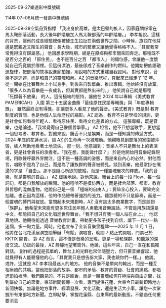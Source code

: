 
2025-09-27樂透彩中獎號碼

                                
114年 07~08月統一發票中獎號碼
                             
2025-09-28空氣品質指標
                              「我出身於高雄，是太巴塱的族人，因家庭關係常在馬太鞍部落活動，長大後年齡階層加入馬太鞍部落的年齡階層。」 李孝祖說。這樣的背景，讓他的成長經驗總像被硬生生拉扯在兩個世界之間。小時候，族語在他耳邊是既親近又陌生的聲音；長大後，城市的繁華又讓他覺得格格不入。「其實我常常覺得沒有歸屬感。」 他回想求學時期，總是在原鄉與都市間來回奔走。那種既不是百分之百的 「原住民」，也不是百分之百 「都市人」 的錯位感，曾讓他一度懷疑自己究竟屬於哪裡。但這份漂泊，最後卻成了音樂創作的燃料。他開始把族語融進旋律，把部落的故事說進節拍裡，用說唱的方式重建自我認同。 對他來說，音樂不是逃避，而是和自己的靈魂和解。AZ 的音樂旅程，算起來已經走了 12 年。從一開始在比賽舞台上小試身手，到後來自製單曲、推出專輯，他始終沒有放棄。「很多人以為音樂是一夜成名，但其實都是熬出來的。」 他笑說自己就是那種 「死撐著不放棄」 的人。這份極端的堅持，讓他在 2024 年以專輯 《美式教育 PAMERICAH》 入圍 第三十五屆金曲獎「最佳原住民語專輯獎」與「年度專輯獎」。 雖然最終沒有得獎，卻讓更多人看見了他的聲音。《美式教育》既是對 教育制度的質問，也是他個人生命歷程的縮影。AZ 認為，教育不只是學校的規訓，更是社會如何看待年輕人、看待原住民、看待文化差異的方式。 這張專輯，既是音樂，也是論述。「我常覺得自己像個哲學家。」 AZ 坦言，他不只想當歌手，更想當一個思考者、教育者。對他來說，饒舌不只是娛樂，而是一種知識的傳遞方式。2024 年底的花蓮水災，讓 AZ 的生命再一次被觸動。他親眼見到部落的家園被沖毀，族人無助地看著土地流失。 那一刻，他意識到：音樂人不只是舞台上的表演者，更是社會責任的承擔者。「我在想，我能做什麼？」 於是他開始用音樂紀錄現場，用歌聲呼籲外界關注。這不是一種高調的姿態，而是來自內心的必然。對他而言，唱歌不是為了自己，而是為了讓族群的聲音被聽見。談到音樂，他最常掛在嘴邊的字是 「自由」。那不是隨心所欲的放縱，而是一種靈魂層次的釋放。「我的音樂，就是靈魂的自由。」 AZ 緩緩地說。對他來說，舞台上的每一段 Flow、每一個詞句，都是自我解放的瞬間。他的嘻哈不是模仿西方，而是揉合部落、都市、教育與哲思的混血產物。他說自己是一個 「極端的自由人」：要嘛全心投入，要嘛完全抽離。也正因為這樣，他的作品總帶著強烈的張力。聽眾聽的不只是節奏，而是一個靈魂的搏鬥與綻放。當問起未來規劃時，AZ 沒有談太多商業數字，而是談到 「族群」。他希望未來能有更多原住民年輕人勇敢用音樂說話，不管是用族語還是中文，都能把自己的文化唱進世界舞台。「我不想只有我一個人站在台上。」 他認真地說。他期待能透過 音樂教育計畫，帶動更多孩子找到自信，讓下一代少一點迷惘，多一點力量。同時，他也宣布了全新音樂里程碑——2025 年 11 月 1 日，他將在台北花漾展演空間舉辦「有餒」演唱會，晚間 7 點正式開唱，門票已於 KKTIX 開賣。 對 AZ 而言，這不僅是音樂的呈現，更是一場和族群、和聽眾的深度交流。訪談的最後，AZ 靜靜地望著窗外。他說，這些年來，自己一直在和孤獨對話。 創作的過程是孤單的，舞台上的光鮮也常伴隨壓力，但只要音樂響起，他就覺得有人能聽懂他的心。「其實我只是想告訴大家，我也跟你們一樣。」 他說。或許，這就是 AZ 李孝祖最迷人的地方。 他的音樂不是單向的輸出，而是一種互相療癒的共鳴。當他把部落的故事、都市的矛盾、教育的質疑、社會的痛點，都唱進節拍裡時，我們聽見的，不只是饒舌，而是一顆靈魂如何在極端與自由之間，找到屬於自己的節奏。東部新聞報導一次看，專門提供花蓮、台東今日最新即時地方新聞快報。無論是地方事件、經濟發展、文化活動，還是生活大小事，讓您一次掌握所有東部地方新聞。立即點擊，掌握花蓮縣、台東縣的最新動態，不錯過任何重要消息